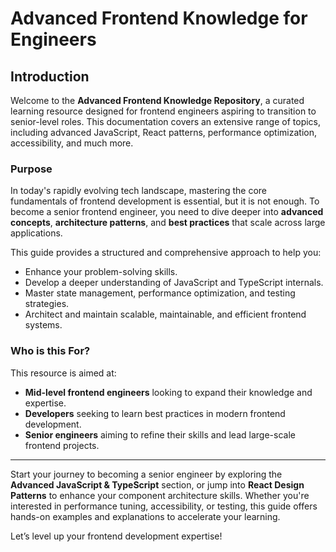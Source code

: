 # Advanced Frontend Knowledge for Engineers

## Introduction

Welcome to the **Advanced Frontend Knowledge Repository**, a curated learning resource designed for frontend engineers aspiring to transition to senior-level roles. This documentation covers an extensive range of topics, including advanced JavaScript, React patterns, performance optimization, accessibility, and much more.

### Purpose

In today's rapidly evolving tech landscape, mastering the core fundamentals of frontend development is essential, but it is not enough. To become a senior frontend engineer, you need to dive deeper into **advanced concepts**, **architecture patterns**, and **best practices** that scale across large applications.

This guide provides a structured and comprehensive approach to help you:
- Enhance your problem-solving skills.
- Develop a deeper understanding of JavaScript and TypeScript internals.
- Master state management, performance optimization, and testing strategies.
- Architect and maintain scalable, maintainable, and efficient frontend systems.

### Who is this For?

This resource is aimed at:
- **Mid-level frontend engineers** looking to expand their knowledge and expertise.
- **Developers** seeking to learn best practices in modern frontend development.
- **Senior engineers** aiming to refine their skills and lead large-scale frontend projects.

---

Start your journey to becoming a senior engineer by exploring the **Advanced JavaScript & TypeScript** section, or jump into **React Design Patterns** to enhance your component architecture skills. Whether you're interested in performance tuning, accessibility, or testing, this guide offers hands-on examples and explanations to accelerate your learning.

Let’s level up your frontend development expertise!

